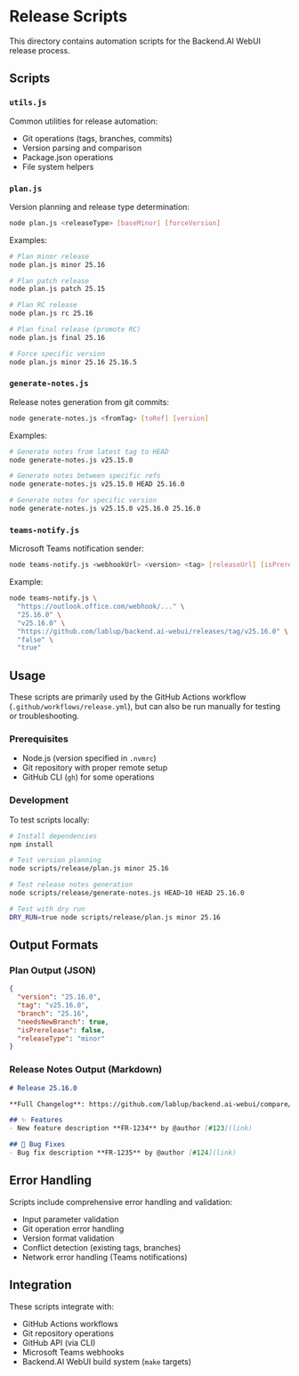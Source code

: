 # Release Scripts

This directory contains automation scripts for the Backend.AI WebUI release process.

## Scripts

### `utils.js`
Common utilities for release automation:
- Git operations (tags, branches, commits)
- Version parsing and comparison
- Package.json operations
- File system helpers

### `plan.js`
Version planning and release type determination:
```bash
node plan.js <releaseType> [baseMinor] [forceVersion]
```

Examples:
```bash
# Plan minor release
node plan.js minor 25.16

# Plan patch release
node plan.js patch 25.15

# Plan RC release
node plan.js rc 25.16

# Plan final release (promote RC)
node plan.js final 25.16

# Force specific version
node plan.js minor 25.16 25.16.5
```

### `generate-notes.js`
Release notes generation from git commits:
```bash
node generate-notes.js <fromTag> [toRef] [version]
```

Examples:
```bash
# Generate notes from latest tag to HEAD
node generate-notes.js v25.15.0

# Generate notes between specific refs
node generate-notes.js v25.15.0 HEAD 25.16.0

# Generate notes for specific version
node generate-notes.js v25.15.0 v25.16.0 25.16.0
```

### `teams-notify.js`
Microsoft Teams notification sender:
```bash
node teams-notify.js <webhookUrl> <version> <tag> [releaseUrl] [isPrerelease] [isSuccess] [error]
```

Example:
```bash
node teams-notify.js \
  "https://outlook.office.com/webhook/..." \
  "25.16.0" \
  "v25.16.0" \
  "https://github.com/lablup/backend.ai-webui/releases/tag/v25.16.0" \
  "false" \
  "true"
```

## Usage

These scripts are primarily used by the GitHub Actions workflow (`.github/workflows/release.yml`), but can also be run manually for testing or troubleshooting.

### Prerequisites

- Node.js (version specified in `.nvmrc`)
- Git repository with proper remote setup
- GitHub CLI (`gh`) for some operations

### Development

To test scripts locally:

```bash
# Install dependencies
npm install

# Test version planning
node scripts/release/plan.js minor 25.16

# Test release notes generation
node scripts/release/generate-notes.js HEAD~10 HEAD 25.16.0

# Test with dry run
DRY_RUN=true node scripts/release/plan.js minor 25.16
```

## Output Formats

### Plan Output (JSON)
```json
{
  "version": "25.16.0",
  "tag": "v25.16.0", 
  "branch": "25.16",
  "needsNewBranch": true,
  "isPrerelease": false,
  "releaseType": "minor"
}
```

### Release Notes Output (Markdown)
```markdown
# Release 25.16.0

**Full Changelog**: https://github.com/lablup/backend.ai-webui/compare/v25.15.0...v25.16.0

## ✨ Features
- New feature description **FR-1234** by @author [#123](link)

## 🐛 Bug Fixes  
- Bug fix description **FR-1235** by @author [#124](link)
```

## Error Handling

Scripts include comprehensive error handling and validation:
- Input parameter validation
- Git operation error handling
- Version format validation
- Conflict detection (existing tags, branches)
- Network error handling (Teams notifications)

## Integration

These scripts integrate with:
- GitHub Actions workflows
- Git repository operations
- GitHub API (via CLI)
- Microsoft Teams webhooks
- Backend.AI WebUI build system (`make` targets)